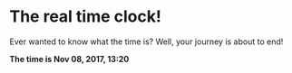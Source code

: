 # The real time clock!

Ever wanted to know what the time is? Well, your journey is about to end!

**The time is Nov 08, 2017, 13:20**
